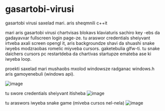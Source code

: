 # gasartobi-virusi
gasartobi virusi saxelad mari. aris sheqmnili c++it


mari aris gasartobi virusi chartvisas blokavs klaviaturis sachiro key -ebs da gadayavxar fullscreen login page-ze.
tu araswor credentials sheiyvant irtveba axali screen opengl it, aris backgroundze shavi da shuashi snake iwyebs modzraobas romelic miyveba cursors. gaketebulia glfw-ti.
tu snake daichers cursors pc restartdeba da chartivas startupze emateba ase ki iwyeba loop.

proekti saxelad mari mushaobs mxolod windowsze radganac windows.h aris gamoyenebuli (windows api).


![image](https://github.com/user-attachments/assets/f9b7d0d9-3ed1-4c2d-bbf1-33c9dd6d7836)

tu swore credentials sheiyvant itisheba
![image](https://github.com/user-attachments/assets/13e446a9-d9c5-4507-85e6-9c21dfc1f9d2)


tu araswors iwyeba snake game (miveba cursos nel-nela)
![image](https://github.com/user-attachments/assets/012e0aa7-eb87-496c-a563-bb1b357be7da)
